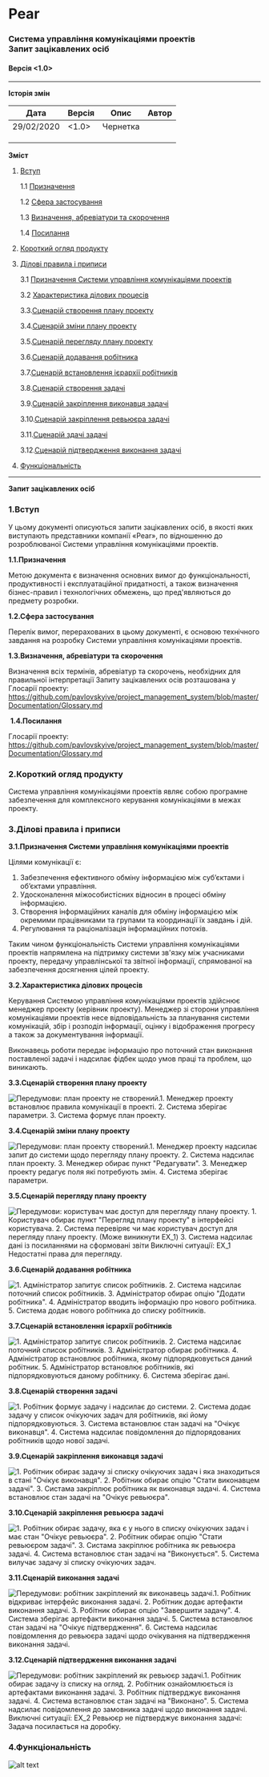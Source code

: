 # Pear 

### **Система управління комунікаціями проектів** <br> Запит зацікавлених осіб

#### Версія <1.0>

****

**Історія змін**

| **Дата**   | **Версія** | **Опис**   | **Автор** |
| -----------| ---------- | ---------- | --------- |
| 29/02/2020 | <1.0>      | Чернетка   |           |
|            |            |            |           |
|            |            |            |           |
|            |            |            |           |



**Зміст**

1. [Вступ](#1) <br>

    1.1 [Призначення](#1-1)<br>

    1.2 [Сфера застосування](#1-2)<br>

    1.3 [Визначення, абревіатури та скорочення](#1-3)<br>

    1.4 [Посилання](#1-4)<br>

2. [Короткий огляд продукту](#2)

3. [Ділові правила і приписи](#3)<br>

    3.1 [Призначення Системи управління комунікаціями проектів](#3-1)<br>

    3.2 [Характеристика ділових процесів](#3-2)<br>

    3.3.[Сценарій створення плану проекту](#3-3)<br>

    3.4.[Сценарій зміни плану проекту](#3-4)<br>

    3.5.[Сценарій перегляду плану проекту](#3-5)<br>

    3.6.[Сценарій додавання робітника](#3-6)<br>

    3.7.[Сценарій встановлення ієрархії робітників](#3-7)<br>

    3.8.[Сценарій створення задачі](#3-8)<br>
    
    3.9.[Сценарій закріплення виконавця задачі](#3-9)<br>
    
    3.10.[Сценарій закріплення ревьюєра задачі](#3-10)<br>
    
    3.11.[Сценарій здачі задачі](#3-11)<br>
    
    3.12.[Сценарій підтвердження виконання задачі](#3-12)<br>

4. [Функціональність](#4)<br>

    

****

**Запит зацікавлених осіб**

<a name="1"></a>
### **1.Вступ**

У цьому документі описуються запити зацікавлених осіб, в якості яких виступають представники компанії «Pear», по відношенню до розроблюваної Системи управління комунікаціями проектів.

<a name="1-1"></a>
​**1.1.Призначення**

Метою документа є визначення основних вимог до функціональності, продуктивності і експлуатаційної придатності, а також визначення бізнес-правил і технологічних обмежень, що пред'являються до предмету розробки.

<a name="1-2"></a>
**1.2.Сфера застосування**

Перелік вимог, перерахованих в цьому документі, є основою технічного завдання на розробку Системи управління комунікаціями проектів.

<a name="1-3"></a>
**1.3.Визначення, абревіатури та скорочення**

Визначення всіх термінів, абревіатур та скорочень, необхідних для правильної інтерпретації Запиту зацікавлених осів розташована у Глосарії проекту: https://github.com/pavlovskyive/project_management_system/blob/master/Documentation/Glossary.md

<a name="1-4"></a>
​ **1.4.Посилання**

Глосарії проекту: https://github.com/pavlovskyive/project_management_system/blob/master/Documentation/Glossary.md

<a name="2"></a>
### **2.Короткий огляд продукту**

Система управління комунікаціями проектів являє собою програмне забезпечення для комплексного керування комунікаціями в межах проекту.

<a name="3"></a>
### **3.Ділові правила і приписи**

<a name="3-1"></a>
**3.1.Призначення Системи управління комунікаціями проектів**

Цілями комунікації є:
1. Забезпечення ефективного обміну інформацією між суб’єктами і об’єктами управління.
2. Удосконалення міжособистісних відносин в процесі обміну інформацією.
3. Створення інформаційних каналів для обміну інформацією між окремими працівниками та групами та координації їх завдань і дій.
4. Регулювання та раціоналізація інформаційних потоків.

Таким чином функціональність Системи управління комунікаціями проектів напрямлена на підтримку системи зв'язку між учасниками проекту, передачу управлінської та звітної інформації, спрямованої на забезпечення досягнення цілей проекту.

<a name="3-2"></a>
**3.2.Характеристика ділових процесів**

Керування Системою управління комунікаціями проектів здійснює менеджер проекту (керівник проекту). Менеджер зі сторони управління комунікаціями проектів несе відповідальність за планування системи комунікацій, збір і розподіл інформації, оцінку і відображення прогресу а також за документування інформації.

Виконавець роботи передає інформацію про поточний стан виконання поставленої задачі і надсилає фідбек щодо умов праці та проблем, що виникають.

<a name="3-3"></a>
**3.3.Сценарій створення плану проекту**

![*Передумови*: план проекту не створений.1. Менеджер проекту встановлює правила комунікації в проекті.
2. Система зберігає параметри.
3. Система формує план проекту.](Diagrams/UC_1.png)

<a name="3-4"></a>
**3.4.Сценарій зміни плану проекту**

![*Передумови*: план проекту створений.1. Менеджер проекту надсилає запит до системи щодо перегляду плану проекту.
2. Система надсилає план проекту.
3. Менеджер обирає пункт "Редагувати".
3. Менеджер проекту редагує поля які потребують змін.
4. Система зберігає параметри.](Diagrams/UC_2.png)

<a name="3-5"></a>
**3.5.Сценарій перегляду плану проекту**

![*Передумови*: користувач має доступ для перегляду плану проекту. 1. Користувач обирає пункт "Перегляд плану проекту" в інтерфейсі користувача.
2. Система перевіряє чи має користувач доступ для перегляду плану проекту. *(Може виникнути EX_1)*
3. Система надсилає дані із посиланнями на сформовані звіти
*Виключні ситуації*: EX_1 Недостатні права для перегляду.](Diagrams/UC_3.png)

<a name="3-6"></a>
**3.6.Сценарій додавання робітника**

![1. Адміністратор запитує список робітників.
2. Система надсилає поточний список робітників.
3. Адміністратор обирає опцію "Додати робітника".
4. Адміністратор вводить інформацію про нового робітника.
5. Система додає нового робітника до списку робітників.](Diagrams/UC_4.png)

<a name="3-7"></a>
**3.7.Сценарій встановлення ієрархії робітників**

![1. Адміністратор запитує список робітників.
2. Система надсилає поточний список робітників.
3. Адміністратор обирає робітника.
4. Адміністратор встановлює робітника, якому підпорядковується даний робітник.
5. Адміністратор встановлює робітників, які підпорядковуються даному робітнику.
6. Система зберігає дані.](Diagrams/UC_5.png)

<a name="3-8"></a>
**3.8.Сценарій створення задачі**

![1. Робітник формує задачу і надсилає до системи.
2. Система додає задачу у список очікуючих задач для робітників, які йому підпорядковуються.
3. Система встановлює стан задачі на "Очікує виконавця".
4. Система надсилає повідомлення до підпорядованих робітників щодо нової задачі.](Diagrams/UC_6.png)

<a name="3-9"></a>
**3.9.Сценарій закріплення виконавця задачі**

![1. Робітник обирає задачу зі списку очікуючих задач і яка знаходиться в стані "Очікує виконавця".
2. Робітник обирає опцію "Стати виконавцем задачі".
3. Систама закріплює робітника як виконавця задачі.
4. Система встановлює стан задачі на "Очікує ревьюєра".](Diagrams/UC_7.png)

<a name="3-10"></a>
**3.10.Сценарій закріплення ревьюєра задачі**

![1. Робітник обирає задачу, яка є у нього в списку очікуючих задач і має стан "Очікує ревьюєра".
2. Робітник обирає опцію "Стати ревьюєром задачі".
3. Систама закріплює робітника як ревьюєра задачі.
4. Система встановлює стан задачі на "Виконується".
5. Система вилучає задачу зі списку очікуючих задач.](Diagrams/UC_8.png)

<a name="3-11"></a>
**3.11.Сценарій виконання задачі**

![*Передумови*: робітник закріплений як виконавець задачі.1. Робітник відкриває інтерфейс виконання задачі.
2. Робітник додає артефакти виконання задачі.
3. Робітник обирає опцію "Завершити задачу".
4. Система зберігає артефакти виконання задачі.
5. Система встановлює стан задачі на "Очікує підтвердження".
6. Система надсилає повідомлення до ревьюєра задачі щодо очікування на підтвердження виконання задачі.](Diagrams/UC_9.png)

<a name="3-12"></a>
**3.12.Сценарій підтвердження виконання задачі**

![*Передумови*: робітник закріплений як ревьюєр задачі.1. Робітник обирає задачу із списку на огляд.
2. Робітник ознайомлюється із артефактами виконання задачі.
3. Робітник підтверджує виконання задачі.
4. Система встановлює стан задачі на "Виконано".
5. Система надсилає повідомлення до замовника задачі щодо виконання задачі.
*Виключні ситуації:* EX_2 Ревьюєр не підтверджує виконання задачі:
Задача посилається на доробку.](Diagrams/UC_10.png)

<a name="4"></a>
### **4.Функціональність**
![alt text](Diagrams/UCD_1.png)
